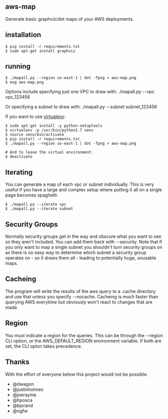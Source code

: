 aws-map
------------
Generate basic graphviz/dot maps of your AWS deployments.

installation
------------
```
$ pip install -r requirements.txt
$ sudo apt-get install graphviz
```

running
-------

```
$ ./mapall.py --region us-east-1 | dot -Tpng > aws-map.png
$ eog aws-map.png
```

Options include specifying just one VPC to draw with:
./mapall.py --vpc vpc_123456

Or specifying a subnet to draw with:
./mapall.py --subnet subnet_123456

If you want to use [virtualenv](http://docs.python-guide.org/en/latest/dev/virtualenvs/):

```
$ sudo apt-get install -y python-setuptools
$ virtualenv -p /usr/bin/python2.7 venv
$ source venv/bin/activate
$ pip install -r requirements.txt
$ ./mapall.py --region us-east-1 | dot -Tpng > aws-map.png

# And to leave the virtual environment:
$ deactivate
```

Iterating
---------
You can generate a map of each vpc or subnet individually. This is
very useful if you have a large and complex setup where putting it
all on a single page becomes spaghetti.

```
$ ./mapall.py --iterate vpc
$ ./mapall.py --iterate subnet
```

Security Groups
---------------
Normally security groups get in the way and obscure what you want
to see so they aren't included. You can add them back with --security.
Note that if you only want to map a single subnet you shouldn't
turn security groups on as there is no easy way to determine which
subnet a security group operates on - so it draws them all - leading
to potentially huge, unusable maps.

Cacheing
--------
The program will write the results of the aws query to a .cache
directory and use that unless you specify --nocache. Cacheing is
much faster than querying AWS everytime but obviously won't react
to changes that are made.

Region
------
You must indicate a region for the queries.  This can be through the
--region CLI option, or the AWS_DEFAULT_REGION environment variable.
If both are set, the CLI opton takes precedence.


Thanks 
----------

With the effort of everyone below this project would not be possible.

* @dwagon
* @justinholmes
* @joerayme
* @hposca
* @bjorand
* @ngfw


